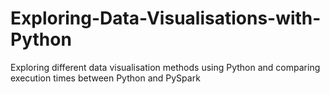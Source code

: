 # Exploring-Data-Visualisations-with-Python
 Exploring different data visualisation methods using Python and comparing execution times between Python and PySpark
